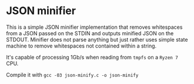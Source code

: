 # JSON minifier 

This is a simple JSON minifier implementation that removes whitespaces from a JSON passed on the STDIN and outputs minified JSON on the STDOUT. Minifier does not parse anything but just rather uses simple state machine to remove whitespaces not contained within a string.

It's capable of processing 1Gb/s when reading from `tmpfs` on a `Ryzen 7` CPU.

Compile it with `gcc -03 json-minify.c -o json-minify`

